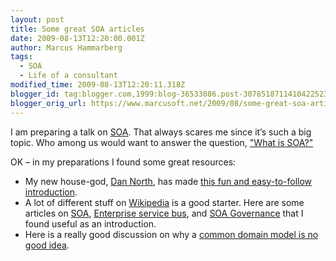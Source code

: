 ```yaml
---
layout: post
title: Some great SOA articles
date: 2009-08-13T12:20:00.001Z
author: Marcus Hammarberg
tags:
  - SOA
  - Life of a consultant
modified_time: 2009-08-13T12:20:11.318Z
blogger_id: tag:blogger.com,1999:blog-36533086.post-3078518711410422523
blogger_orig_url: https://www.marcusoft.net/2009/08/some-great-soa-articles.html
---
```


I am preparing a talk on [SOA](http://en.wikipedia.org/wiki/Service-oriented_architecture). That always scares me since it’s such a big topic. Who among us would want to answer the question, ["What is SOA?"](http://www.whatissoa.com/)

OK – in my preparations I found some great resources:

- My new house-god, [Dan North](http://dannorth.net/), has made [this fun and easy-to-follow introduction](http://dannorth.net/classic-soa).
- A lot of different stuff on [Wikipedia](http://www.wikipedia.org/) is a good starter. Here are some articles on [SOA](http://en.wikipedia.org/wiki/Service-oriented_architecture), [Enterprise service bus](http://en.wikipedia.org/wiki/Enterprise_service_bus), and [SOA Governance](http://en.wikipedia.org/wiki/SOA_Governance) that I found useful as an introduction.
- Here is a really good discussion on why a [common domain model is no good idea](http://devlicio.us/blogs/casey/archive/2009/05/14/commercial-suicide-integration-at-the-database-level.aspx).
